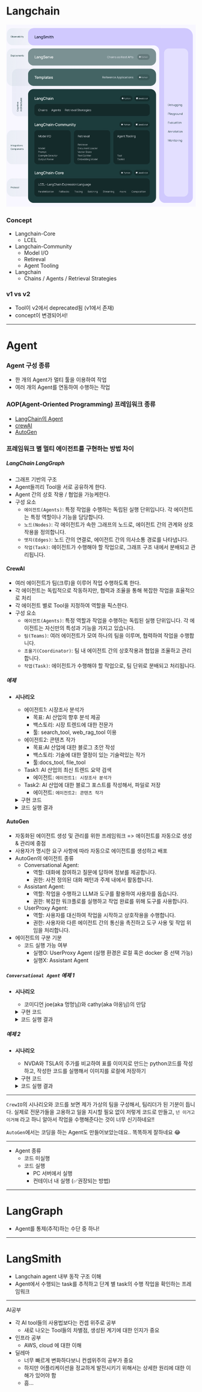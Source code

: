 
# Langchain

![alt text](image-1.png)

### Concept
- Langchain-Core
    - LCEL
- Langchain-Community
    - Model I/O
    - Retireval
    - Agent Tooling
- Langchain
    - Chains / Agents / Retrieval Strategies

### v1 vs v2
- Tool이 v2에서 deprecated됨 (v1에서 존재)
- concept이 변경되어서!

---

# Agent

### Agent 구성 종류
- 한 개의 Agent가 멀티 툴을 이용하여 작업
- 여러 개의 Agent를 연동하여 수행하는 작업

### AOP(Agent-Oriented Programming) 프레임워크 종류
- [LangChain의 Agent](https://python.langchain.com/v0.1/docs/modules/agents/)
- [crewAI](crewai.com)
- [AutoGen](https://microsoft.github.io/autogen/) 

### 프레임워크 별 멀티 에이전트를 구현하는 방법 차이
##### LangChain LangGraph
- 그래프 기반의 구조
- Agent들끼리 Tool을 서로 공유하게 한다.
- Agent 간의 상호 작용 / 협업을 가능케한다.
- 구성 요소
    - `에이전트(Agents)`: 특정 작업을 수행하는 독립된 실행 단위입니다. 각 에이전트는 특정 역할이나 기능을 담당합니다.
    - `노드(Nodes)`: 각 에이전트가 속한 그래프의 노드로, 에이전트 간의 관계와 상호작용을 정의합니다.
    - `엣지(Edges)`: 노드 간의 연결로, 에이전트 간의 의사소통 경로를 나타냅니다.
    - `작업(Task)`: 에이전트가 수행해야 할 작업으로, 그래프 구조 내에서 분배되고 관리됩니다.


#### CrewAI
- 여러 에이전트가 팀(크루)을 이루어 작업 수행하도록 한다.
- 각 에이전트는 독립적으로 작동하지만, 협력과 조율을 통해 복잡한 작업을 효율적으로 처리
- 각 에이전트 별로 Tool을 지정하여 역할을 픽스한다.
- 구성 요소
    - `에이전트(Agents)`: 특정 역할과 작업을 수행하는 독립된 실행 단위입니다. 각 에이전트는 자신만의 특성과 기능을 가지고 있습니다.
    - `팀(Teams)`: 여러 에이전트가 모여 하나의 팀을 이루며, 협력하여 작업을 수행합니다.
    - `조율기(Coordinator)`: 팀 내 에이전트 간의 상호작용과 협업을 조율하고 관리합니다.
    - `작업(Task)`: 에이전트가 수행해야 할 작업으로, 팀 단위로 분배되고 처리됩니다.
##### 예제
- **시나리오**
    - 에이전트1: 시장조사 분석가 
        - 목표: AI 산업의 향후 분석 제공 
        - 백스토리: 시장 트렌드에 대한 전문가
        - 툴: search_tool, web_rag_tool 이용
    - 에이전트2: 콘텐츠 작가
        - 목표:AI 산업에 대한 블로그 초안 작성
        - 백스토리: 기술에 대한 열정이 있는 기술력있는 작가
        - 툴:docs_tool, file_tool
    - Task1: AI 산업의 최신 트렌드 요약 검색
        - 에이전트: `에이전트1: 시장조사 분석가`
    - Task2: AI 산업에 대한 블로그 포스트를 작성해서, 파일로 저장
        - 에이전트: `에이전트2: 콘텐츠 작가`

    <details>
    <summary>구현 코드</summary>

    ```python
    import os
    from crewai import Agent, Task, Crew
    # Importing crewAI tools
    from crewai_tools import (
        DirectoryReadTool,
        FileReadTool,
        SerperDevTool,
        WebsiteSearchTool
    )

    # Set up API keys
    os.environ["SERPER_API_KEY"] = "Your Key" # serper.dev API key
    os.environ["OPENAI_API_KEY"] = "Your Key"

    # Instantiate tools
    docs_tool = DirectoryReadTool(directory='./blog-posts')
    file_tool = FileReadTool()
    search_tool = SerperDevTool()
    web_rag_tool = WebsiteSearchTool()

    # Create agents
    researcher = Agent(
        role='Market Research Analyst',
        goal='Provide up-to-date market analysis of the AI industry',
        backstory='An expert analyst with a keen eye for market trends.',
        tools=[search_tool, web_rag_tool],
        verbose=True
    )

    writer = Agent(
        role='Content Writer',
        goal='Craft engaging blog posts about the AI industry',
        backstory='A skilled writer with a passion for technology.',
        tools=[docs_tool, file_tool],
        verbose=True
    )

    # Define tasks
    research = Task(
        description='Research the latest trends in the AI industry and provide a summary.',
        expected_output='A summary of the top 3 trending developments in the AI industry with a unique perspective on their significance.',
        agent=researcher
    )

    write = Task(
        description='Write an engaging blog post about the AI industry, based on the research analyst’s summary. Draw inspiration from the latest blog posts in the directory.',
        expected_output='A 4-paragraph blog post formatted in markdown with engaging, informative, and accessible content, avoiding complex jargon.',
        agent=writer,
        output_file='blog-posts/new_post.md'  # The final blog post will be saved here
    )

    # Assemble a crew
    crew = Crew(
        agents=[researcher, writer],
        tasks=[research, write],
        verbose=2
    )

    # Execute tasks
    crew.kickoff()
    ```
    </details>

    <details>
    <summary>코드 실행 결과</summary>

    ```markdown
    # The AI Revolution of 2023: Trends Shaping Our Future

    2023 has been a landmark year for the AI industry, marked by significant advancements and transformative trends. Among the most notable developments are the rise of Generative AI and Large Language Models (LLMs), groundbreaking applications of AI in healthcare, and an increased focus on ethical AI and regulation. These trends collectively promise to shape a future where AI is seamlessly integrated into our daily lives, enhancing human capabilities while addressing new ethical and regulatory challenges.

    ## Generative AI and Large Language Models

    Generative AI, particularly Large Language Models like OpenAI's GPT-4 and Google's LaMDA, continues to dominate the AI landscape. These models have become incredibly adept at understanding and generating human-like text, revolutionizing industries such as content creation, customer service, and education. The significance of this trend lies in its potential to make human-computer interactions more intuitive and accessible, paving the way for a future where technology seamlessly integrates into our daily routines.

    ## AI in Healthcare

    The application of AI in healthcare has seen remarkable advancements in 2023, particularly in predictive analytics, personalized medicine, and diagnostic imaging. AI algorithms now excel at predicting patient outcomes, tailoring treatments to individual genetic profiles, and identifying diseases from medical images with unprecedented accuracy. This trend promises to enhance patient care, reduce healthcare costs, and address the challenges posed by an aging population. The integration of AI in healthcare is not just a technological shift but a profound leap towards a more efficient and effective healthcare system.

    ## Ethical AI and Regulation

    As AI technologies rapidly advance, the ethical implications and the need for regulation have become more pressing. Issues such as data privacy, algorithmic bias, and the potential misuse of AI are central topics of discussion in 2023. Governments and organizations worldwide are implementing policies and frameworks to ensure the responsible development and deployment of AI. This trend underscores the importance of balancing innovation with societal impact, ensuring that AI technologies are developed and used in ways that are fair, transparent, and beneficial to all.

    In conclusion, the trends in Generative AI, healthcare applications, and ethical AI are collectively shaping a future where AI enhances human capabilities while addressing critical ethical and regulatory challenges. By balancing innovation with responsibility, we can harness the full potential of AI, driving progress and ensuring public trust and equity in this transformative era.
    ```

    </details>


#### AutoGen
- 자동화된 에이전트 생성 및 관리를 위한 프레임워크 => 에이전트를 자동으로 생성 & 관리에 중점
- 사용자가 명시한 요구 사항에 따라 자동으로 에이전트를 생성하고 배포
- AutoGen의 에이전트 종류
    - Conversational Agent:
        - 역할: 대화에 참여하고 질문에 답하며 정보를 제공합니다.
        - 권한: 사전 정의된 대화 패턴과 주제 내에서 활동합니다.
    - Assistant Agent:
        - 역할: 작업을 수행하고 LLM과 도구를 활용하여 사용자를 돕습니다.
        - 권한: 복잡한 워크플로를 실행하고 작업 완료를 위해 도구를 사용합니다.
    - UserProxy Agent:
        - 역할: 사용자를 대신하여 작업을 시작하고 상호작용을 수행합니다.
        - 권한: 사용자와 다른 에이전트 간의 통신을 촉진하고 도구 사용 및 작업 위임을 처리합니다.
- 에이전트의 구분 기분
    - 코드 실행 가능 여부
        - 실행O: UserProxy Agent (실행 환경은 로컬 혹은 docker 중 선택 가능)
        - 실행X: Assistant Agent

##### `Conversational Agent` 예제 1
- **시나리오**
    - 코미디언 joe(aka 멍멍님)와 cathy(aka 야옹님)의 만담

    <details>
    <summary>구현 코드</summary>

    ```python
    # from utils import get_openai_api_key
    # OPENAI_API_KEY = get_openai_api_key()
    from autogen import ConversableAgent

    llm_config = {"model": "gpt-3.5-turbo"}

    # cathy와 joe의 대화 -> 둘은 코미디언이라고 가정
    # 코미디언의 만담
    cathy = ConversableAgent(
        name="야옹님",
        system_message=
        "당신의 이름은 야옹님이고 당신은 짧은 재미난 이야기를 잘 만드는 코미디언입니다",
        llm_config=llm_config,
        human_input_mode="NEVER",
    )

    joe = ConversableAgent(
        name="멍멍님",
        system_message=
        "당신의 이름은 멍멍님이고 당신은 짧은 재미난 이야기를 잘 만드는 코미디언입니다"
        "이전 대화의 내용을 이어서 다음 재미난 이야기를 시작하세요.",
        llm_config=llm_config,
        human_input_mode="NEVER",
    )

    # joe부터 시작
    chat_result = joe.initiate_chat(
        recipient=cathy,
        message="나는 야옹님이야, 우리 재미난 이야기를 이어서 나가 볼까?",
        max_turns=2, # 둘의 대화는 2번 반복
    )

    ```
    </details>

    <details>
    <summary>코드 실행 결과</summary>

    ```commandline
    멍멍님 (to 야옹님):

    나는 야옹님이야, 우리 재미난 이야기를 이어서 나가 볼까?

    --------------------------------------------------------------------------------
    야옹님 (to 멍멍님):

    물론이죠! 한 번 시작해볼까요?

    한 번 천지에 호랑이가 나타났대요. 왜냐면 호랑이가 택배를 배달하는데, 라이언이라고 하는 친구는 주소를 잘 못 보내서... 호랑이가 찾아온 거래요. (하하)

    계속해나갈까요?

    --------------------------------------------------------------------------------
    멍멍님 (to 야옹님):

    그런데 호랑이는 택배를 전해주려고 하는데 주소를 정말 잘못 보냈어요. 그래서 택배를 받을 사람이 호랑이 발밑에 숨어있었답니다! 호랑이는 주소를 확인할 때마다 발밑을 한 번 더 쳐다보게 되었어요. 그 결과, 택배를 받을 사람은 호랑이 한 발짝 더 가까이 다가가기를 기대했지만, 계속해서 탐탁지 않은 시선을 받았답니다. 호랑이와 택배를 받을 사람 간의 웃긴 대치가 벌어지기 시작했어요.

    어떤 결말이 될지 궁금하죠? 계속해보시죠!

    --------------------------------------------------------------------------------
    야옹님 (to 멍멍님):

    그러자 택배를 받을 사람이 호랑이를 놀리기로 마음먹었어요. 호랑이가 발밑을 한 번 더 쳐다볼 때마다, 택배를 받을 사람은 한층 더 발밑에 숨어서 호랑이를 놀래키는  찰나를 노렸죠.

    그리고 마침내 호랑이가 발밑에 누군가 있다는 것을 이해하고, 신문지를 덮어두고 있는 택배를 받을 사람은 호랑이 뒤에서 숨어서 "우와! 누가 넌지나는 거야?"라고 소리치면서 호랑이를 놀래키기로 했답니다.

    대미를 앞둔 호랑이와 택배를 받을 사람 사이의 유쾌한 대결, 그 끝은 과연 어떻게  될지 모르겠네요! 그럼 어떻게 해야 할지, 여러분들은 어떻게 생각하시나요? 함께 이어가보세요!

    --------------------------------------------------------------------------------
    ```
    </details>

##### 예제 2 
- **시나리오**
    - NVDA와 TSLA의 주가를 비교하여 표를 이미지로 만드는 python코드를 작성하고, 작성한 코드를 실행해서 이미지를 로컬에 저장하기

    <details>
    <summary>구현 코드</summary>

    ```python

    from autogen.coding import LocalCommandLineCodeExecutor
    from autogen import ConversableAgent, AssistantAgent
    import datetime


    llm_config = {"model": "gpt-4-turbo"}

    # code executor 정의
    executor = LocalCommandLineCodeExecutor(
        timeout=60,
        work_dir="coding", # coding 디렉토리에 코드 생성 후 실행
    )

    # agent 생성
    # code executor config Agent 
    code_executor_agent = ConversableAgent(
        name="code_executor_agent",
        llm_config=False,
        code_execution_config={"executor": executor},
        human_input_mode="NEVER",
        default_auto_reply=
        "Please continue. If everything is done, reply 'TERMINATE'.",
    )
    # code wirter Agent
    code_writer_agent = AssistantAgent(
        name="code_writer_agent",
        llm_config=llm_config,
        code_execution_config=False,
        human_input_mode="NEVER",
    )
    # 코드 생성 프롬프트
    code_writer_agent_system_message = code_writer_agent.system_message
    # print(code_writer_agent_system_message)
    # You are a helpful AI assistant.
    # Solve tasks using your coding and language skills.
    # In the following cases, suggest python code (in a python coding block) or shell script (in a sh coding block) for the user to execute.
    #     1. When you need to collect info, use the code to output the info you need, for example, browse or search the web, download/read a file, print the content of a webpage or a file, get the current date/time, check the operating system. After sufficient info is printed and the task is ready to be solved based on your language skill, you can solve the task by yourself.
    #     2. When you need to perform some task with code, use the code to perform the task and output the result. Finish the task smartly.
    # ..(생략)..
    # Reply "TERMINATE" in the end when everything is done.

    # Task 정의
    today = datetime.datetime.now().date()
    message = f"Today is {today}. "\
    "Create a plot showing stock gain YTD for NVDA and TLSA. "\
    "Make sure the code is in markdown code block and save the figure"\
    " to a file ytd_stock_gains.png."""

    # 코드 실행 에이전트를 통해 실행
    chat_result = code_executor_agent.initiate_chat(
        code_writer_agent,
        message=message
    )
    ```
    </details>

    <details>
    <summary>코드 실행 결과</summary>

    ```commandline
    code_executor_agent (to code_writer_agent):

    Today is 2024-06-21. Create a plot showing stock gain YTD for NVDA and TLSA. Make sure the code is in markdown code block and save the figure to a file ytd_stock_gains.png.

    --------------------------------------------------------------------------------
    code_writer_agent (to code_executor_agent):

    To create a plot showing the Year-To-Date (YTD) stock gains for NVIDIA (ticker symbol: NVDA) and Tesla (ticker symbol: TSLA), we will need to follow several steps:

    1. Fetch the stock data for NVDA and TSLA starting from January 1, 2024, to today (June 21, 2024).
    2. Calculate the percentage gain YTD for each stock.
    3. Plot these gains on a chart.
    4. Save the plot to a file named `ytd_stock_gains.png`.

    Using Python, we can complete these tasks using libraries such as `pandas` for data manipulation and `yfinance` to fetch historical stock data. We'll plot the data using `matplotlib`.

    Here is the complete python script you will execute:

    ```python
    # filename: plot_stocks.py
    import yfinance as yf
    import pandas as pd
    import matplotlib.pyplot as plt

    # Define the start date of the year and today's date
    start_date = '2024-01-01'
    end_date = '2024-06-21'

    # Fetch historical data for NVDA and TSLA
    tickers = ["NVDA", "TSLA"]
    data = yf.download(tickers, start=start_date, end=end_date)

    # Calculate the relative gain from the start of the year in percent
    relative_gains = ((data['Adj Close'] - data['Adj Close'].iloc[0]) / data['Adj Close'].iloc[0]) * 100

    # Plotting the results
    plt.figure(figsize=(10, 6))
    plt.plot(relative_gains.index, relative_gains['NVDA'], label='NVDA YTD Gain')  
    plt.plot(relative_gains.index, relative_gains['TSLA'], label='TSLA YTD Gain')  
    plt.title('YTD Stock Gains 2024: NVDA vs TSLA')
    plt.xlabel('Date')
    plt.ylabel('Percentage Gain (%)')
    plt.legend()
    plt.grid(True)

    # Save the plot to a file
    plt.savefig('ytd_stock_gains.png')
    plt.show()
    ```

    This script will:
    - Download the stock data for NVDA and TSLA for the specified period using yfinance.
    - Calculate the percentage gain using the adjusted close prices.
    - Plot these gains and save the resulting plot to `ytd_stock_gains.png`.       

    Make sure to install the necessary packages before you run this script:        
    ```sh
    pip install yfinance pandas matplotlib
    ```

    Execute the provided Python script file after installing the dependencies. It will automatically generate and display the plot, as well as save it to `ytd_stock_gains.png`.

    --------------------------------------------------------------------------------
    ```

    또한 coding 디렉토리 내에 표를 만드는 python코드와 그래프 이미지가 저장되었다.
    ![alt text](image-2.png)


    </details>


---
`CrewIO`의 시나리오와 코드를 보면 제가 가상의 팀을 구성해서, 팀리더가 된 기분이 듭니다.
실제로 전문가들을 고용하고 일을 지시할 필요 없이 저렇게 코드로 만들고, `넌 이거고 이거해` 라고 하니 알아서 작업을 수행해준다는 것이 너무 신기하네요!!

`AutoGen`에서는 코딩을 하는 Agent도 만들어보았는데요.. 똑똑하게 잘하네요 😂

---

- Agent 종류
    - 코드 미실행
    - 코드 실행
        - PC 서버에서 실행
        - 컨테이너 내 실행 (✅권장되는 방법)
---

# LangGraph

- Agent를 통제(추적)하는 수단 중 하나!



---

# LangSmith

- Langchain agent 내부 동작 구조 이해
- Agent에서 수행되는 task를 추적하고 단계 별 task의 수행 작업을 확인하는 프레임워크

---


AI공부

- 각 AI tool들의 사용법보다는 컨셉 위주로 공부
    - 새로 나오는 Tool들의 차별점, 생성된 계기에 대한 인지가 중요
- 인프라 공부
    - AWS, cloud 에 대한 이해
- 딜레마
    - 너무 빠르게 변화하다보니 컨셉위주의 공부가 중요
    - 하지만 어플리케이션을 정교하게 발전시키기 위해서는 상세한 원리에 대한 이해가 있어야 함
    - 흠...